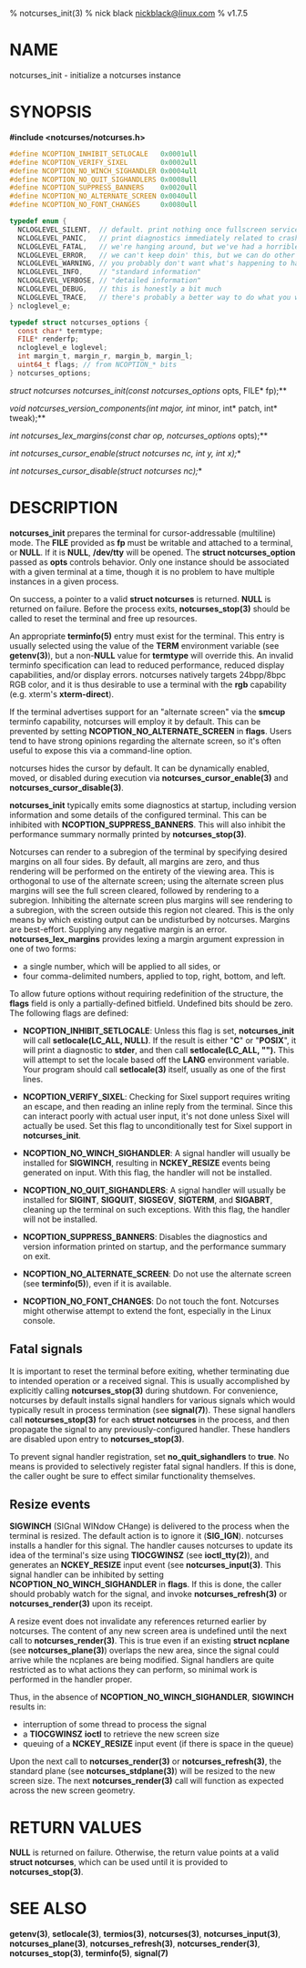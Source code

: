 % notcurses_init(3)
% nick black <nickblack@linux.com>
% v1.7.5

# NAME

notcurses_init - initialize a notcurses instance

# SYNOPSIS

**#include <notcurses/notcurses.h>**

```c
#define NCOPTION_INHIBIT_SETLOCALE   0x0001ull
#define NCOPTION_VERIFY_SIXEL        0x0002ull
#define NCOPTION_NO_WINCH_SIGHANDLER 0x0004ull
#define NCOPTION_NO_QUIT_SIGHANDLERS 0x0008ull
#define NCOPTION_SUPPRESS_BANNERS    0x0020ull
#define NCOPTION_NO_ALTERNATE_SCREEN 0x0040ull
#define NCOPTION_NO_FONT_CHANGES     0x0080ull

typedef enum {
  NCLOGLEVEL_SILENT,  // default. print nothing once fullscreen service begins
  NCLOGLEVEL_PANIC,   // print diagnostics immediately related to crashing
  NCLOGLEVEL_FATAL,   // we're hanging around, but we've had a horrible fault
  NCLOGLEVEL_ERROR,   // we can't keep doin' this, but we can do other things
  NCLOGLEVEL_WARNING, // you probably don't want what's happening to happen
  NCLOGLEVEL_INFO,    // "standard information"
  NCLOGLEVEL_VERBOSE, // "detailed information"
  NCLOGLEVEL_DEBUG,   // this is honestly a bit much
  NCLOGLEVEL_TRACE,   // there's probably a better way to do what you want
} ncloglevel_e;

typedef struct notcurses_options {
  const char* termtype;
  FILE* renderfp;
  ncloglevel_e loglevel;
  int margin_t, margin_r, margin_b, margin_l;
  uint64_t flags; // from NCOPTION_* bits
} notcurses_options;
```

**struct notcurses* notcurses_init(const notcurses_options* opts, FILE* fp);**

**void notcurses_version_components(int* major, int* minor, int* patch, int* tweak);**

**int notcurses_lex_margins(const char* op, notcurses_options* opts);**

**int notcurses_cursor_enable(struct notcurses* nc, int y, int x);**

**int notcurses_cursor_disable(struct notcurses* nc);**

# DESCRIPTION

**notcurses_init** prepares the terminal for cursor-addressable (multiline)
mode. The **FILE** provided as **fp** must be writable and attached to a
terminal, or **NULL**. If it is **NULL**, **/dev/tty** will be opened. The
**struct notcurses_option** passed as **opts** controls behavior. Only one
instance should be associated with a given terminal at a time, though it is no
problem to have multiple instances in a given process.

On success, a pointer to a valid **struct notcurses** is returned. **NULL** is
returned on failure. Before the process exits, **notcurses_stop(3)** should be
called to reset the terminal and free up resources.

An appropriate **terminfo(5)** entry must exist for the terminal. This entry is
usually selected using the value of the **TERM** environment variable (see
**getenv(3)**), but a non-**NULL** value for **termtype** will override this. An
invalid terminfo specification can lead to reduced performance, reduced
display capabilities, and/or display errors. notcurses natively targets
24bpp/8bpc RGB color, and it is thus desirable to use a terminal with the
**rgb** capability (e.g. xterm's **xterm-direct**).

If the terminal advertises support for an "alternate screen" via the **smcup**
terminfo capability, notcurses will employ it by default. This can be prevented
by setting **NCOPTION_NO_ALTERNATE_SCREEN** in **flags**. Users tend to have
strong opinions regarding the alternate screen, so it's often useful to expose
this via a command-line option.

notcurses hides the cursor by default. It can be dynamically enabled, moved, or
disabled during execution via **notcurses_cursor_enable(3)** and
**notcurses_cursor_disable(3)**.

**notcurses_init** typically emits some diagnostics at startup, including version
information and some details of the configured terminal. This can be inhibited
with **NCOPTION_SUPPRESS_BANNERS**. This will also inhibit the performance
summary normally printed by **notcurses_stop(3)**.

Notcurses can render to a subregion of the terminal by specifying desired
margins on all four sides. By default, all margins are zero, and thus rendering
will be performed on the entirety of the viewing area. This is orthogonal to
use of the alternate screen; using the alternate screen plus margins will see
the full screen cleared, followed by rendering to a subregion. Inhibiting the
alternate screen plus margins will see rendering to a subregion, with the screen
outside this region not cleared. This is the only means by which existing
output can be undisturbed by notcurses. Margins are best-effort. Supplying any
negative margin is an error. **notcurses_lex_margins** provides lexing a
margin argument expression in one of two forms:

* a single number, which will be applied to all sides, or
* four comma-delimited numbers, applied to top, right, bottom, and left.

To allow future options without requiring redefinition of the structure, the
**flags** field is only a partially-defined bitfield. Undefined bits should be
zero. The following flags are defined:

* **NCOPTION_INHIBIT_SETLOCALE**: Unless this flag is set, **notcurses_init**
    will call **setlocale(LC_ALL, NULL)**. If the result is either "**C**" or
    "**POSIX**", it will print a diagnostic to **stder**, and then call
    **setlocale(LC_ALL, "").** This will attempt to set the locale based off
    the **LANG** environment variable. Your program should call **setlocale(3)**
    itself, usually as one of the first lines.

* **NCOPTION_VERIFY_SIXEL**: Checking for Sixel support requires writing an
    escape, and then reading an inline reply from the terminal. Since this can
    interact poorly with actual user input, it's not done unless Sixel will
    actually be used. Set this flag to unconditionally test for Sixel support
    in **notcurses_init**.

* **NCOPTION_NO_WINCH_SIGHANDLER**: A signal handler will usually be installed
    for **SIGWINCH**, resulting in **NCKEY_RESIZE** events being generated on
    input. With this flag, the handler will not be installed.

* **NCOPTION_NO_QUIT_SIGHANDLERS**: A signal handler will usually be installed
    for **SIGINT**, **SIGQUIT**, **SIGSEGV**, **SIGTERM**, and **SIGABRT**,
    cleaning up the terminal on such exceptions. With this flag, the handler
    will not be installed.

* **NCOPTION_SUPPRESS_BANNERS**: Disables the diagnostics and version
    information printed on startup, and the performance summary on exit.

* **NCOPTION_NO_ALTERNATE_SCREEN**: Do not use the alternate screen
    (see **terminfo(5)**), even if it is available.

* **NCOPTION_NO_FONT_CHANGES**: Do not touch the font. Notcurses might
    otherwise attempt to extend the font, especially in the Linux console.

## Fatal signals

It is important to reset the terminal before exiting, whether terminating due
to intended operation or a received signal. This is usually accomplished by
explicitly calling **notcurses_stop(3)** during shutdown. For convenience, notcurses
by default installs signal handlers for various signals which would typically
result in process termination (see **signal(7)**). These signal handlers call
**notcurses_stop(3)** for each **struct notcurses** in the process, and then propagate
the signal to any previously-configured handler. These handlers are disabled
upon entry to **notcurses_stop(3)**.

To prevent signal handler registration, set **no_quit_sighandlers** to **true**.
No means is provided to selectively register fatal signal handlers. If this is
done, the caller ought be sure to effect similar functionality themselves.

## Resize events

**SIGWINCH** (SIGnal WINdow CHange) is delivered to the process when the terminal
is resized. The default action is to ignore it (**SIG_IGN**). notcurses installs
a handler for this signal. The handler causes notcurses to update its idea of
the terminal's size using **TIOCGWINSZ** (see **ioctl_tty(2)**), and generates an
**NCKEY_RESIZE** input event (see **notcurses_input(3)**. This signal handler can be
inhibited by setting **NCOPTION_NO_WINCH_SIGHANDLER** in **flags**. If this is
done, the caller should probably watch for the signal, and invoke
**notcurses_refresh(3)** or **notcurses_render(3)** upon its receipt.

A resize event does not invalidate any references returned earlier by
notcurses. The content of any new screen area is undefined until the next call
to **notcurses_render(3)**. This is true even if an existing **struct ncplane**
(see **notcurses_plane(3)**) overlaps the new area, since the signal could
arrive while the ncplanes are being modified. Signal handlers are quite
restricted as to what actions they can perform, so minimal work is performed in
the handler proper.

Thus, in the absence of **NCOPTION_NO_WINCH_SIGHANDLER**, **SIGWINCH** results in:

* interruption of some thread to process the signal
* a **TIOCGWINSZ** **ioctl** to retrieve the new screen size
* queuing of a **NCKEY_RESIZE** input event (if there is space in the queue)

Upon the next call to **notcurses_render(3)** or **notcurses_refresh(3)**, the
standard plane (see **notcurses_stdplane(3)**) will be resized to the new
screen size. The next **notcurses_render(3)** call will function as expected
across the new screen geometry.

# RETURN VALUES

**NULL** is returned on failure. Otherwise, the return value points at a valid
**struct notcurses**, which can be used until it is provided to
**notcurses_stop(3)**.

# SEE ALSO

**getenv(3)**,
**setlocale(3)**,
**termios(3)**,
**notcurses(3)**,
**notcurses_input(3)**,
**notcurses_plane(3)**,
**notcurses_refresh(3)**,
**notcurses_render(3)**,
**notcurses_stop(3)**,
**terminfo(5)**,
**signal(7)**
